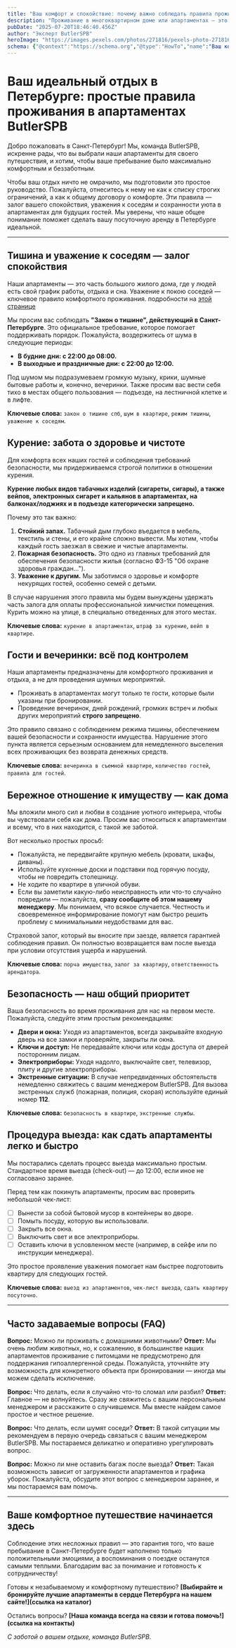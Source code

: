 ```yaml
---
title: "Ваш комфорт и спокойствие: почему важно соблюдать правила проживания"
description: "Проживание в многоквартирном доме или апартаментах — это не только уют и личное пространство, но и ответственность перед соседями. В новой статье блога ButlerSPB разбираемся, почему соблюдение установленных правил является ключом к добрососедским отношениям, безопасности и комфорту для всех жильцов."
pubDate: "2025-07-20T18:46:40.456Z"
author: "Эксперт ButlerSPB"
heroImage: "https://images.pexels.com/photos/271816/pexels-photo-271816.jpeg?auto=compress&cs=tinysrgb&w=1260&h=750&dpr=1"
schema: {"@context":"https://schema.org","@type":"HowTo","name":"Ваш комфорт и спокойствие: почему важно соблюдать правила проживания","description":"Проживание в многоквартирном доме или апартаментах — это не только уют и личное пространство, но и ответственность перед соседями. В новой статье блога ButlerSPB разбираемся, почему соблюдение установленных правил является ключом к добрососедским отношениям, безопасности и комфорту для всех жильцов.","image":{"@type":"ImageObject","url":"https://images.pexels.com/photos/271816/pexels-photo-271816.jpeg?auto=compress&cs=tinysrgb&w=1260&h=750&dpr=1"},"aggregateRating":{"@type":"AggregateRating","ratingValue":"4.9","reviewCount":314,"bestRating":"5","worstRating":"1"},"publisher":{"@type":"Organization","name":"Блог ButlerSPB","logo":{"@type":"ImageObject","url":"https://butlerspb-blog.netlify.app/favicon.ico"}},"mainEntityOfPage":{"@type":"WebPage","@id":"https://butlerspb-blog.netlify.app/blog/soblyudenie-pravil-prozhivaniya-v-dome/"}}
---
```


# Ваш идеальный отдых в Петербурге: простые правила проживания в апартаментах ButlerSPB

Добро пожаловать в Санкт-Петербург! Мы, команда ButlerSPB, искренне рады, что вы выбрали наши апартаменты для своего путешествия, и хотим, чтобы ваше пребывание было максимально комфортным и беззаботным.

Чтобы ваш отдых ничто не омрачило, мы подготовили это простое руководство. Пожалуйста, отнеситесь к нему не как к списку строгих ограничений, а как к общему договору о комфорте. Эти правила — залог вашего спокойствия, уважения к соседям и сохранности уюта в апартаментах для будущих гостей. Мы уверены, что наше общее понимание поможет сделать вашу посуточную аренду в Петербурге идеальной.

---

## Тишина и уважение к соседям — залог спокойствия

Наши апартаменты — это часть большого жилого дома, где у людей есть свой график работы, отдыха и сна. Уважение к покою соседей — ключевое правило комфортного проживания. подробности на <a href="https://butlerspb.ru/rent" target="_blank" rel="nofollow">этой странице</a>

Мы просим вас соблюдать **"Закон о тишине", действующий в Санкт-Петербурге**. Это официальное требование, которое помогает поддерживать порядок. Пожалуйста, воздержитесь от шума в следующие периоды:

*   **В будние дни: с 22:00 до 08:00.**
*   **В выходные и праздничные дни: с 22:00 до 12:00.**

Под шумом мы подразумеваем громкую музыку, крики, шумные бытовые работы и, конечно, вечеринки. Также просим вас вести себя тихо в местах общего пользования — подъезде, на лестничной клетке и в лифте.

**Ключевые слова:** `закон о тишине спб`, `шум в квартире`, `режим тишины`, `уважение к соседям`.

## Курение: забота о здоровье и чистоте

Для комфорта всех наших гостей и соблюдения требований безопасности, мы придерживаемся строгой политики в отношении курения.

**Курение любых видов табачных изделий (сигареты, сигары), а также вейпов, электронных сигарет и кальянов в апартаментах, на балконах/лоджиях и в подъезде категорически запрещено.**

Почему это так важно:
1.  **Стойкий запах.** Табачный дым глубоко въедается в мебель, текстиль и стены, и его крайне сложно вывести. Мы хотим, чтобы каждый гость заезжал в свежие и чистые апартаменты.
2.  **Пожарная безопасность.** Это одно из главных требований для обеспечения безопасности жилья (согласно ФЗ-15 "Об охране здоровья граждан...").
3.  **Уважение к другим.** Мы заботимся о здоровье и комфорте некурящих гостей, особенно семей с детьми.

В случае нарушения этого правила мы будем вынуждены удержать часть залога для оплаты профессиональной химчистки помещения. Курить можно на улице, в специально отведенных для этого местах.

**Ключевые слова:** `курение в апартаментах`, `штраф за курение`, `вейп в квартире`.

## Гости и вечеринки: всё под контролем

Наши апартаменты предназначены для комфортного проживания и отдыха, а не для проведения шумных мероприятий.

*   Проживать в апартаментах могут только те гости, которые были указаны при бронировании.
*   Проведение вечеринок, дней рождений, громких встреч и любых других мероприятий **строго запрещено**.

Это правило связано с соблюдением режима тишины, обеспечением вашей безопасности и сохранности имущества. Нарушение этого пункта является серьезным основанием для немедленного выселения всех проживающих без возврата денежных средств.

**Ключевые слова:** `вечеринка в съемной квартире`, `количество гостей`, `правила для гостей`.

## Бережное отношение к имуществу — как дома

Мы вложили много сил и любви в создание уютного интерьера, чтобы вы чувствовали себя как дома. Просим вас относиться к апартаментам и всему, что в них находится, с такой же заботой.

Вот несколько простых просьб:
*   Пожалуйста, не передвигайте крупную мебель (кровати, шкафы, диваны).
*   Используйте кухонные доски и подставки под горячую посуду, чтобы не повредить столешницу.
*   Не ходите по квартире в уличной обуви.
*   Если вы заметили какую-либо неисправность или что-то случайно повредили — пожалуйста, **сразу сообщите об этом нашему менеджеру**. Мы понимаем, что всякое случается. Честность и своевременное информирование помогут нам быстро решить проблему с минимальными неудобствами для вас.

Страховой залог, который вы вносите при заезде, является гарантией соблюдения правил. Он полностью возвращается вам после выезда при условии отсутствия ущерба и нарушений.

**Ключевые слова:** `порча имущества`, `залог за квартиру`, `ответственность арендатора`.

## Безопасность — наш общий приоритет

Ваша безопасность во время проживания для нас на первом месте. Пожалуйста, следуйте этим простым рекомендациям:

*   **Двери и окна:** Уходя из апартаментов, всегда закрывайте входную дверь на все замки и проверяйте, закрыты ли окна.
*   **Ключи и доступ:** Не передавайте ключи или коды доступа от дверей посторонним лицам.
*   **Электроприборы:** Уходя надолго, выключайте свет, телевизор, плиту и другие электроприборы.
*   **Экстренные ситуации:** В случае непредвиденных обстоятельств немедленно свяжитесь с вашим менеджером ButlerSPB. Для вызова экстренных служб (пожарная, полиция, скорая) используйте единый номер **112**.

**Ключевые слова:** `безопасность в квартире`, `экстренные службы`.

## Процедура выезда: как сдать апартаменты легко и быстро

Мы постарались сделать процесс выезда максимально простым. Стандартное время выезда (check-out) — до 12:00, если иное не согласовано заранее.

Перед тем как покинуть апартаменты, просим вас проверить небольшой чек-лист:

*   [ ] Вынести за собой бытовой мусор в контейнеры во дворе.
*   [ ] Помыть посуду, которую вы использовали.
*   [ ] Закрыть все окна.
*   [ ] Выключить свет и все электроприборы.
*   [ ] Оставить ключи в условленном месте (например, в сейфе или по инструкции менеджера).

Это простое проявление уважения помогает нам быстрее подготовить квартиру для следующих гостей.

**Ключевые слова:** `выезд из апартаментов`, `чек-лист выезда`, `сдать квартиру посуточно`.

---

## Часто задаваемые вопросы (FAQ)

**Вопрос:** Можно ли проживать с домашними животными?
**Ответ:** Мы очень любим животных, но, к сожалению, в большинстве наших апартаментов проживание с питомцами не предусмотрено для поддержания гипоаллергенной среды. Пожалуйста, уточняйте эту возможность для конкретного объекта при бронировании — иногда мы можем сделать исключение.

**Вопрос:** Что делать, если я случайно что-то сломал или разбил?
**Ответ:** Главное — не волнуйтесь. Сразу же свяжитесь с вашим персональным менеджером и расскажите о случившемся. Мы вместе найдем самое простое и честное решение.

**Вопрос:** Что делать, если шумят соседи?
**Ответ:** В такой ситуации мы рекомендуем в первую очередь связаться с вашим менеджером ButlerSPB. Мы постараемся деликатно и оперативно урегулировать вопрос.

**Вопрос:** Можно ли мне оставить багаж после выезда?
**Ответ:** Такая возможность зависит от загруженности апартаментов и графика уборок. Пожалуйста, обсудите этот вопрос с менеджером заранее, и мы постараемся вам помочь.

---

## Ваше комфортное путешествие начинается здесь

Соблюдение этих несложных правил — это гарантия того, что ваше пребывание в Санкт-Петербурге будет наполнено только положительными эмоциями, а воспоминания о поездке останутся самыми теплыми. Благодарим вас за понимание и готовность к сотрудничеству!

Готовы к незабываемому и комфортному путешествию?
**[Выбирайте и бронируйте лучшие апартаменты в сердце Петербурга на нашем сайте!](ссылка на каталог)**

Остались вопросы?
**[Наша команда всегда на связи и готова помочь!](ссылка на контакты)**

*С заботой о вашем отдыхе,
команда ButlerSPB.*